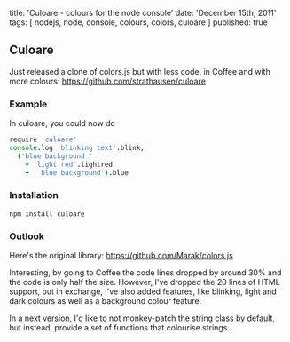 title: 'Culoare - colours for the node console'
date: 'December 15th, 2011'
tags: [ nodejs, node, console, colours, colors, culoare ]
published: true


## Culoare

Just released a clone of colors.js but with less code, in Coffee and with more colours:
https://github.com/strathausen/culoare

### Example

In culoare, you could now do

```coffee
require 'culoare'
console.log 'blinking text'.blink,
  ('blue background '
    + 'light red'.lightred
    + ' blue background').blue
```

### Installation

    npm install culoare

### Outlook

Here's the original library:
https://github.com/Marak/colors.js

Interesting, by going to Coffee the code lines dropped by around 30% and the code is only half the size. However, I've dropped the 20 lines of HTML support, but in exchange, I've also added features, like blinking, light and dark colours as well as a background colour feature.

In a next version, I'd like to not monkey-patch the string class by default, but instead, provide a set of functions that colourise strings.
